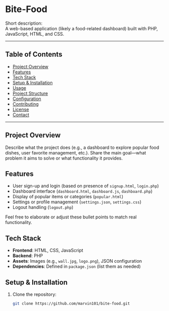 # Bite-Food

Short description:  
A web-based application (likely a food-related dashboard) built with PHP, JavaScript, HTML, and CSS.

---

##  Table of Contents
- [Project Overview](#project-overview)  
- [Features](#features)  
- [Tech Stack](#tech-stack)  
- [Setup & Installation](#setup--installation)  
- [Usage](#usage)  
- [Project Structure](#project-structure)  
- [Configuration](#configuration)  
- [Contributing](#contributing)  
- [License](#license)  
- [Contact](#contact)

---

## Project Overview  
Describe what the project does (e.g., a dashboard to explore popular food dishes, user favorite management, etc.). Share the main goal—what problem it aims to solve or what functionality it provides.

## Features  
- User sign-up and login (based on presence of `signup.html`, `login.php`)  
- Dashboard interface (`dashboard.html`, `dashboard.js`, `dashboard.php`)  
- Display of popular items or categories (`popular.html`)  
- Settings or profile management (`settings.json`, `settings.css`)  
- Logout handling (`logout.php`)  

Feel free to elaborate or adjust these bullet points to match real functionality.

## Tech Stack  
- **Frontend**: HTML, CSS, JavaScript  
- **Backend**: PHP  
- **Assets**: Images (e.g., `wall.jpg`, `logo.png`), JSON configuration  
- **Dependencies**: Defined in `package.json` (list them as needed)

## Setup & Installation  
1. Clone the repository:  
   ```bash
   git clone https://github.com/marvin101/bite-food.git

